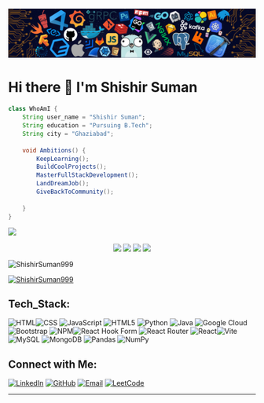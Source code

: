    ![Github Banner](https://github.com/Jaydeep-Yadav/Jaydeep-Yadav/blob/main/banner.png)

# Hi there 👋 I'm Shishir Suman  

```java
class WhoAmI {
    String user_name = "Shishir Suman";
    String education = "Pursuing B.Tech";
    String city = "Ghaziabad";
    
    void Ambitions() {
        KeepLearning();
        BuildCoolProjects();
        MasterFullStackDevelopment();
        LandDreamJob();
        GiveBackToCommunity();

    }
}
 ```

![](https://raw.githubusercontent.com/vn7n24fzkq/Suryansharma18/master/profile-summary-card-output/solarized/0-profile-details.svg)

<div align="center">
	
![](https://github-profile-summary-cards.vercel.app/api/cards/profile-details?username=ShishirSuman999-&theme=default)
![](http://github-profile-summary-cards.vercel.app/api/cards/most-commit-language?username=ShishirSuman999&theme=vue)
![](http://github-profile-summary-cards.vercel.app/api/cards/stats?username=ShishirSuman999&theme=nord_bright&)
![](https://github-readme-streak-stats.herokuapp.com/?user=ShishirSuman999&theme=vue&hide_border=true)
 <br/>
</div> 
<div align="center">
</div>

<p align="left"> <img src="https://komarev.com/ghpvc/?username=ShishirSuman999&label=Profile%20views&color=0e75b6&style=flat" alt="ShishirSuman999" /> </p>

<p align="left"> <a href="https://github.com/ryo-ma/github-profile-trophy"><img src="https://github-profile-trophy.vercel.app/?username=ShishirSuman999" alt="ShishirSuman999" /></a> </p>



## Tech_Stack:


![HTML](https://img.shields.io/badge/-HTML5-E34F26?style=for-the-badge&logo=html5&logoColor=white)![CSS](https://img.shields.io/badge/-CSS3-1572B6?style=for-the-badge&logo=css3) 
 ![JavaScript](https://img.shields.io/badge/javascript-%23323330.svg?style=for-the-badge&logo=javascript&logoColor=%23F7DF1E) ![HTML5](https://img.shields.io/badge/html5-%23E34F26.svg?style=for-the-badge&logo=html5&logoColor=white) ![Python](https://img.shields.io/badge/python-3670A0?style=for-the-badge&logo=python&logoColor=ffdd54)  ![Java](https://img.shields.io/badge/java-%23ED8B00.svg?style=for-the-badge&logo=openjdk&logoColor=white) ![Google Cloud](https://img.shields.io/badge/GoogleCloud-%234285F4.svg?style=for-the-badge&logo=google-cloud&logoColor=white) ![Bootstrap](https://img.shields.io/badge/bootstrap-%238511FA.svg?style=for-the-badge&logo=bootstrap&logoColor=white) ![NPM](https://img.shields.io/badge/NPM-%23CB3837.svg?style=for-the-badge&logo=npm&logoColor=white)![React Hook Form](https://img.shields.io/badge/React%20Hook%20Form-%23EC5990.svg?style=for-the-badge&logo=reacthookform&logoColor=white) ![React Router](https://img.shields.io/badge/React_Router-CA4245?style=for-the-badge&logo=react-router&logoColor=white) ![React](https://img.shields.io/badge/react-%2320232a.svg?style=for-the-badge&logo=react&logoColor=%2361DAFB)![Vite](https://img.shields.io/badge/vite-%23646CFF.svg?style=for-the-badge&logo=vite&logoColor=white)  ![MySQL](https://img.shields.io/badge/mysql-%2300000f.svg?style=for-the-badge&logo=mysql&logoColor=white) ![MongoDB](https://img.shields.io/badge/MongoDb-%234ea94b.svg?style=for-the-badge&logoColor=white) ![Pandas](https://img.shields.io/badge/pandas-%23150458.svg?style=for-the-badge&logo=pandas&logoColor=white) ![NumPy](https://img.shields.io/badge/numpy-%23013243.svg?style=for-the-badge&logo=numpy&logoColor=white) 




## Connect with Me:


[![LinkedIn](https://img.shields.io/badge/LinkedIn-0077B5?style=for-the-badge&logo=linkedin&logoColor=white)](https://www.linkedin.com/in/shishir-suman-341b582a3/)
[![GitHub](https://img.shields.io/badge/GitHub-100000?style=for-the-badge&logo=github&logoColor=white)](https://github.com/ShishirSuman999)
[![Email](https://img.shields.io/badge/Email-D14836?style=for-the-badge&logo=gmail&logoColor=white)](mailto:shishirsuman254@gmail.com)
[![LeetCode](https://img.shields.io/badge/LeetCode-FFA116?style=for-the-badge&logo=leetcode&logoColor=white)](https://leetcode.com/u/suManiac_03/)


 


---
